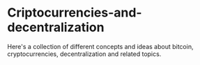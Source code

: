 # Criptocurrencies-and-decentralization
Here's a collection of different concepts and ideas about bitcoin, cryptocurrencies, decentralization and related topics.
